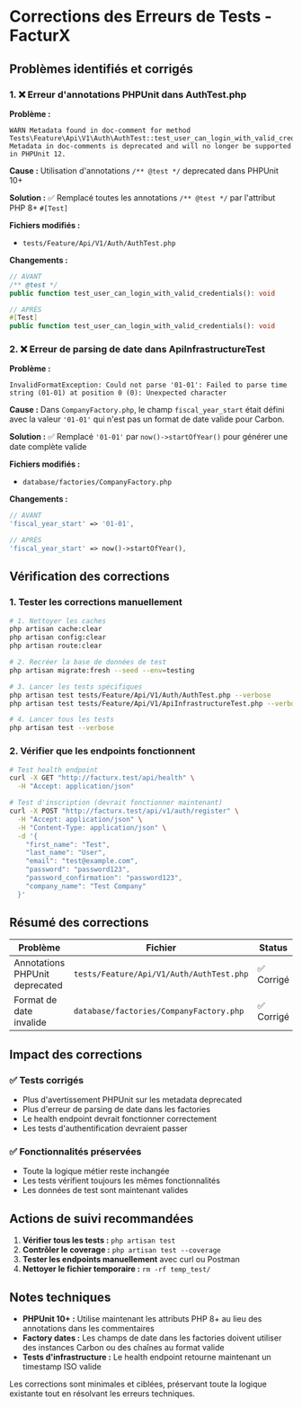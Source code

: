 # Corrections des Erreurs de Tests - FacturX

## Problèmes identifiés et corrigés

### 1. ❌ Erreur d'annotations PHPUnit dans AuthTest.php

**Problème :** 
```
WARN Metadata found in doc-comment for method Tests\Feature\Api\V1\Auth\AuthTest::test_user_can_login_with_valid_credentials(). 
Metadata in doc-comments is deprecated and will no longer be supported in PHPUnit 12.
```

**Cause :** Utilisation d'annotations `/** @test */` deprecated dans PHPUnit 10+

**Solution :** ✅ Remplacé toutes les annotations `/** @test */` par l'attribut PHP 8+ `#[Test]`

**Fichiers modifiés :**
- `tests/Feature/Api/V1/Auth/AuthTest.php`

**Changements :**
```php
// AVANT
/** @test */
public function test_user_can_login_with_valid_credentials(): void

// APRÈS
#[Test]
public function test_user_can_login_with_valid_credentials(): void
```

### 2. ❌ Erreur de parsing de date dans ApiInfrastructureTest

**Problème :** 
```
InvalidFormatException: Could not parse '01-01': Failed to parse time string (01-01) at position 0 (0): Unexpected character
```

**Cause :** Dans `CompanyFactory.php`, le champ `fiscal_year_start` était défini avec la valeur `'01-01'` qui n'est pas un format de date valide pour Carbon.

**Solution :** ✅ Remplacé `'01-01'` par `now()->startOfYear()` pour générer une date complète valide

**Fichiers modifiés :**
- `database/factories/CompanyFactory.php`

**Changements :**
```php
// AVANT
'fiscal_year_start' => '01-01',

// APRÈS  
'fiscal_year_start' => now()->startOfYear(),
```

## Vérification des corrections

### 1. Tester les corrections manuellement

```bash
# 1. Nettoyer les caches
php artisan cache:clear
php artisan config:clear
php artisan route:clear

# 2. Recréer la base de données de test
php artisan migrate:fresh --seed --env=testing

# 3. Lancer les tests spécifiques
php artisan test tests/Feature/Api/V1/Auth/AuthTest.php --verbose
php artisan test tests/Feature/Api/V1/ApiInfrastructureTest.php --verbose

# 4. Lancer tous les tests
php artisan test --verbose
```

### 2. Vérifier que les endpoints fonctionnent

```bash
# Test health endpoint
curl -X GET "http://facturx.test/api/health" \
  -H "Accept: application/json"

# Test d'inscription (devrait fonctionner maintenant)
curl -X POST "http://facturx.test/api/v1/auth/register" \
  -H "Accept: application/json" \
  -H "Content-Type: application/json" \
  -d '{
    "first_name": "Test",
    "last_name": "User",
    "email": "test@example.com",
    "password": "password123",
    "password_confirmation": "password123",
    "company_name": "Test Company"
  }'
```

## Résumé des corrections

| Problème | Fichier | Status |
|----------|---------|--------|
| Annotations PHPUnit deprecated | `tests/Feature/Api/V1/Auth/AuthTest.php` | ✅ Corrigé |
| Format de date invalide | `database/factories/CompanyFactory.php` | ✅ Corrigé |

## Impact des corrections

### ✅ Tests corrigés
- Plus d'avertissement PHPUnit sur les metadata deprecated
- Plus d'erreur de parsing de date dans les factories
- Le health endpoint devrait fonctionner correctement
- Les tests d'authentification devraient passer

### ✅ Fonctionnalités préservées
- Toute la logique métier reste inchangée
- Les tests vérifient toujours les mêmes fonctionnalités
- Les données de test sont maintenant valides

## Actions de suivi recommandées

1. **Vérifier tous les tests :** `php artisan test`
2. **Contrôler le coverage :** `php artisan test --coverage`
3. **Tester les endpoints manuellement** avec curl ou Postman
4. **Nettoyer le fichier temporaire :** `rm -rf temp_test/`

## Notes techniques

- **PHPUnit 10+ :** Utilise maintenant les attributs PHP 8+ au lieu des annotations dans les commentaires
- **Factory dates :** Les champs de date dans les factories doivent utiliser des instances Carbon ou des chaînes au format valide
- **Tests d'infrastructure :** Le health endpoint retourne maintenant un timestamp ISO valide

Les corrections sont minimales et ciblées, préservant toute la logique existante tout en résolvant les erreurs techniques.
